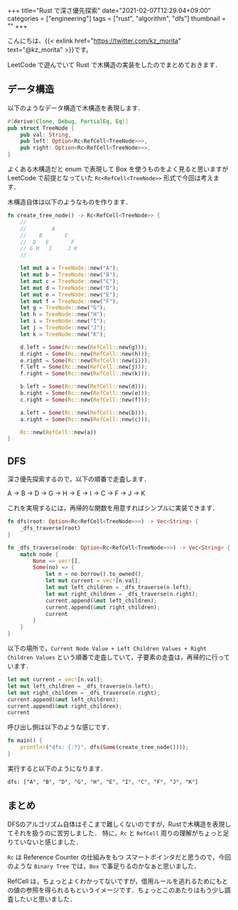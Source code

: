 +++
title="Rust で深さ優先探索"
date="2021-02-07T12:29:04+09:00"
categories = ["engineering"]
tags = ["rust", "algorithm", "dfs"]
thumbnail = ""
+++

こんにちは、{{< exlink href="https://twitter.com/kz_morita" text="@kz_morita" >}}です。

LeetCode で遊んでいて Rust で木構造の実装をしたのでまとめておきます．

## データ構造

以下のようなデータ構造で木構造を表現します．

```rust
#[derive(Clone, Debug, PartialEq, Eq)]
pub struct TreeNode {
    pub val: String,
    pub left: Option<Rc<RefCell<TreeNode>>>,
    pub right: Option<Rc<RefCell<TreeNode>>>,
}
```

よくある木構造だと enum で表現して Box を使うものをよく見ると思いますが LeetCode で前提となっていた `Rc<RefCell<TreeNode>>` 形式で今回は考えます．

木構造自体は以下のようなものを作ります．

```rust
fn create_tree_node() -> Rc<RefCell<TreeNode>> {
    //
    //        A
    //    B       C
    //  D   E       F
    // G H   I     J K
    //

    let mut a = TreeNode::new("A");
    let mut b = TreeNode::new("B");
    let mut c = TreeNode::new("C");
    let mut d = TreeNode::new("D");
    let mut e = TreeNode::new("E");
    let mut f = TreeNode::new("F");
    let g = TreeNode::new("G");
    let h = TreeNode::new("H");
    let i = TreeNode::new("I");
    let j = TreeNode::new("J");
    let k = TreeNode::new("K");

    d.left = Some(Rc::new(RefCell::new(g)));
    d.right = Some(Rc::new(RefCell::new(h)));
    e.right = Some(Rc::new(RefCell::new(i)));
    f.left = Some(Rc::new(RefCell::new(j)));
    f.right = Some(Rc::new(RefCell::new(k)));

    b.left = Some(Rc::new(RefCell::new(d)));
    b.right = Some(Rc::new(RefCell::new(e)));
    c.right = Some(Rc::new(RefCell::new(f)));

    a.left = Some(Rc::new(RefCell::new(b)));
    a.right = Some(Rc::new(RefCell::new(c)));

    Rc::new(RefCell::new(a))
}
```

## DFS 

深さ優先探索するので，以下の順番で走査します．

A → B → D → G → H → E → I → C → F → J → K

これを実現するには，再帰的な関数を用意すればシンプルに実装できます．

```rust
fn dfs(root: Option<Rc<RefCell<TreeNode>>>) -> Vec<String> {
    _dfs_traverse(root)
}

fn _dfs_traverse(node: Option<Rc<RefCell<TreeNode>>>) -> Vec<String> {
    match node {
        None => vec![],
        Some(no) => {
            let n = no.borrow().to_owned();
            let mut current = vec![n.val];
            let mut left_children = _dfs_traverse(n.left);
            let mut right_children = _dfs_traverse(n.right);
            current.append(&mut left_children);
            current.append(&mut right_children);
            current
        }
    }
}
```

以下の場所で，`Current Node Value + Left Children Values + Right Children Values` という順番で走査していて，子要素の走査は，再帰的に行っています．

```rust
let mut current = vec![n.val];
let mut left_children = _dfs_traverse(n.left);
let mut right_children = _dfs_traverse(n.right);
current.append(&mut left_children);
current.append(&mut right_children);
current
```

呼び出し側は以下のような感じです．

```rust
fn main() {
    println!("dfs: {:?}", dfs(Some(create_tree_node())));
}
```

実行すると以下のようになります．

```
dfs: ["A", "B", "D", "G", "H", "E", "I", "C", "F", "J", "K"]
```

## まとめ

DFSのアルゴリズム自体はそこまで難しくないのですが，Rustで木構造を表現してそれを扱うのに苦労しました．
特に，`Rc` と `RefCell` 周りの理解がちょっと足りていないと感じました．

`Rc` は Reference Counter の仕組みをもつ スマートポインタだと思うので，今回のような `Binary Tree` では，`Box` で事足りるのかなぁと思いました．

RefCell は，ちょっとよくわかってないですが，借用ルールを逃れるためにもとの値の参照を得られるもというイメージです．ちょっとこのあたりはもう少し調査したいと思いました．

